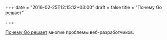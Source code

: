 +++
date = "2016-02-25T12:15:12+03:00"
draft = false
title = "Почему Go решает"

+++

<p><a href="http://ewanvalentine.io/why-go-solves-so-many-problems-for-web-developers/">Почему Go решает</a> многие проблемы веб-разработчиков.</p>

